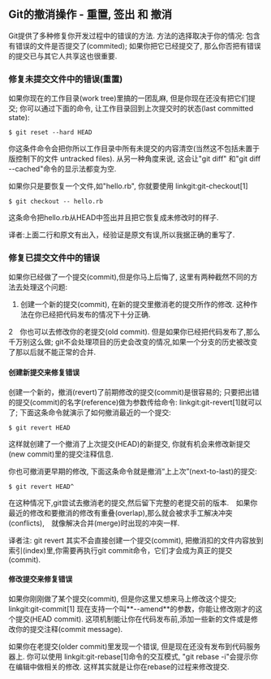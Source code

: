 ## Git的撤消操作 - 重置, 签出 和 撤消 ##

Git提供了多种修复你开发过程中的错误的方法. 方法的选择取决于你的情况: 包含有错误的文件是否提交了(commited); 如果你把它已经提交了, 那么你否把有错误的提交已与其它人共享这也很重要.

### 修复未提交文件中的错误(重置) ###

如果你现在的工作目录(work tree)里搞的一团乱麻, 但是你现在还没有把它们提交; 你可以通过下面的命令, 让工作目录回到上次提交时的状态(last committed state):

    $ git reset --hard HEAD

你这条件命令会把你所以工作目录中所有未提交的内容清空(当然这不包括未置于版控制下的文件 untracked files). 从另一种角度来说, 这会让"git diff" 和"git diff --cached"命令的显示法都变为空.

如果你只是要恢复一个文件,如"hello.rb", 你就要使用 linkgit:git-checkout[1]

    $ git checkout -- hello.rb

这条命令把hello.rb从HEAD中签出并且把它恢复成未修改时的样子.

译者:上面二行和原文有出入，经验证是原文有误,所以我据正确的重写了.


### 修复已提交文件中的错误 ###

如果你已经做了一个提交(commit),但是你马上后悔了, 这里有两种截然不同的方法去处理这个问题:

1. 创建一个新的提交(commit), 在新的提交里撤消老的提交所作的修改. 这种作法在你已经把代码发布的情况下十分正确.

2　你也可以去修改你的老提交(old commit). 但是如果你已经把代码发布了,那么千万别这么做; git不会处理项目的历史会改变的情况,如果一个分支的历史被改变了那以后就不能正常的合并.


#### 创建新提交来修复错误 ####

创建一个新的，撤消(revert)了前期修改的提交(commit)是很容易的; 只要把出错的提交(commit)的名字(reference)做为参数传给命令: linkgit:git-revert[1]就可以了; 下面这条命令就演示了如何撤消最近的一个提交:

    $ git revert HEAD


这样就创建了一个撤消了上次提交(HEAD)的新提交, 你就有机会来修改新提交(new commit)里的提交注释信息.

你也可撤消更早期的修改, 下面这条命令就是撤消“上上次”(next-to-last)的提交:

    $ git revert HEAD^

在这种情况下,git尝试去撤消老的提交,然后留下完整的老提交前的版本.　如果你最近的修改和要撤消的修改有重叠(overlap),那么就会被求手工解决冲突(conflicts),　就像解决合并(merge)时出现的冲突一样.

译者注: git revert 其实不会直接创建一个提交(commit), 把撤消扣的文件内容放到索引(index)里,你需要再执行git commit命令，它们才会成为真正的提交(commit).


#### 修改提交来修复错误 ####

如果你刚刚做了某个提交(commit), 但是你这里又想来马上修改这个提交;  linkgit:git-commit[1] 现在支持一个叫**--amend**的参数，你能让修改刚才的这个提交(HEAD commit). 这项机制能让你在代码发布前,添加一些新的文件或是修改你的提交注释(commit message).

如果你在老提交(older commit)里发现一个错误, 但是现在还没有发布到代码服务器上. 你可以使用 linkgit:git-rebase[1]命令的交互模式, "git rebase -i"会提示你在编辑中做相关的修改. 这样其实就是让你在rebase的过程来修改提交.